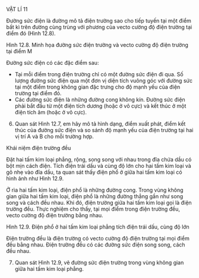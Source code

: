 VẬT LÍ 11

Đường sức điện là đường mô tả điện trường sao cho tiếp tuyến tại một điểm bất kì trên đường cùng trùng với phương của vecto cường độ điện trường tại điểm đó (Hình 12.8).

Hình 12.8. Minh họa đường sức điện trường và vecto cường độ điện trường tại điểm M

Đường sức điện có các đặc điểm sau:
+ Tại mỗi điểm trong điện trường chỉ có một đường sức điện đi qua. Số lượng đường sức điện qua một đơn vị diện tích vuông góc với đường sức tại một điểm trong không gian đặc trưng cho độ mạnh yếu của điện trường tại điểm đó.
+ Các đường sức điện là những đường cong không kín. Đường sức điện phải bắt đầu từ một điện tích dương (hoặc ở vô cực) và kết thúc ở một điện tích âm (hoặc ở vô cực).

6. Quan sát Hình 12.7, em hãy mô tả hình dạng, điểm xuất phát, điểm kết thúc của đường sức điện và so sánh độ mạnh yếu của điện trường tại hai vị trí A và B cho mỗi trường hợp.

Khái niệm điện trường đều

Đặt hai tấm kim loại phẳng, rộng, song song với nhau trong đĩa chứa dầu có bột mịn cách điện. Tích điện trái dấu và cùng độ lớn cho hai tấm kim loại và gõ nhẹ vào đĩa dầu, ta quan sát thấy điện phổ ở giữa hai tấm kim loại có hình ảnh như Hình 12.9.

Ở rìa hai tấm kim loại, điện phổ là những đường cong. Trong vùng không gian giữa hai tấm kim loại, điện phổ là những đường thẳng gần như song song và cách đều nhau. Khi đó, điện trường giữa hai tấm kim loại gọi là điện trường đều. Thực nghiệm cho thấy, tại mọi điểm trong điện trường đều, vecto cường độ điện trường bằng nhau.

Hình 12.9. Điện phổ ở hai tấm kim loại phẳng tích điện trái dấu, cùng độ lớn

Điện trường đều là điện trường có vecto cường độ điện trường tại mọi điểm đều bằng nhau. Điện trường đều có các đường sức điện song song, cách đều nhau.

7. Quan sát Hình 12.9, vẽ đường sức điện trường trong vùng không gian giữa hai tấm kim loại phẳng.